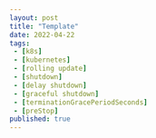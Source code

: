 ```yaml
---
layout: post
title: "Template"
date: 2022-04-22
tags:
 - [k8s]
 - [kubernetes]
 - [rolling update]
 - [shutdown]
 - [delay shutdown]
 - [graceful shutdown]
 - [terminationGracePeriodSeconds]
 - [preStop]
published: true
---
```




